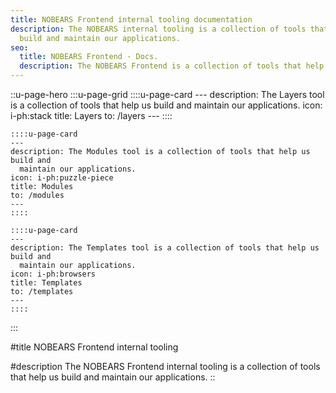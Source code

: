 ```yaml
---
title: NOBEARS Frontend internal tooling documentation
description: The NOBEARS internal tooling is a collection of tools that help us
  build and maintain our applications.
seo:
  title: NOBEARS Frontend - Docs.
  description: The NOBEARS Frontend is a collection of tools that help us build and maintain our applications.
---
```


::u-page-hero
  :::u-page-grid
    ::::u-page-card
    ---
    description: The Layers tool is a collection of tools that help us build and
      maintain our applications.
    icon: i-ph:stack
    title: Layers
    to: /layers
    ---
    ::::
  
    ::::u-page-card
    ---
    description: The Modules tool is a collection of tools that help us build and
      maintain our applications.
    icon: i-ph:puzzle-piece
    title: Modules
    to: /modules
    ---
    ::::
  
    ::::u-page-card
    ---
    description: The Templates tool is a collection of tools that help us build and
      maintain our applications.
    icon: i-ph:browsers
    title: Templates
    to: /templates
    ---
    ::::
  :::

#title
NOBEARS Frontend internal tooling

#description
The NOBEARS Frontend internal tooling is a collection of tools that help us build and maintain our applications.
::

<!-- :::u-page-card
---
icon: i-ph:package
to: /packages
title: Packages
description: The Packages tool is a collection of tools that help us build and maintain our applications.
---
::: -->
